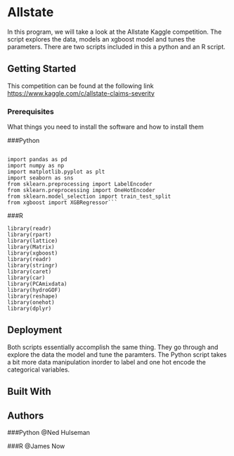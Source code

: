 # Allstate

In this program, we will take a look at the Allstate Kaggle competition. The script explores the data, 
models an xgboost model and tunes the parameters. There are two scripts included in this a python and an R script.

## Getting Started

This competition can be found at the following link
https://www.kaggle.com/c/allstate-claims-severity

### Prerequisites

What things you need to install the software and how to install them

###Python
```

import pandas as pd
import numpy as np
import matplotlib.pyplot as plt
import seaborn as sns
from sklearn.preprocessing import LabelEncoder
from sklearn.preprocessing import OneHotEncoder
from sklearn.model_selection import train_test_split
from xgboost import XGBRegressor```
```
###R
```
library(readr)
library(rpart)
library(lattice)
library(Matrix)
library(xgboost)
library(readr)
library(stringr)
library(caret)
library(car)
library(PCAmixdata)
library(hydroGOF)
library(reshape)
library(onehot)
library(dplyr)
```


## Deployment

Both scripts essentially accomplish the same thing. They go through and explore the data the model and tune the paramters. 
The Python script takes a bit more data manipulation inorder to label and one hot encode the categorical variables.
## Built With



## Authors

###Python
@Ned Hulseman

###R
@James Now


